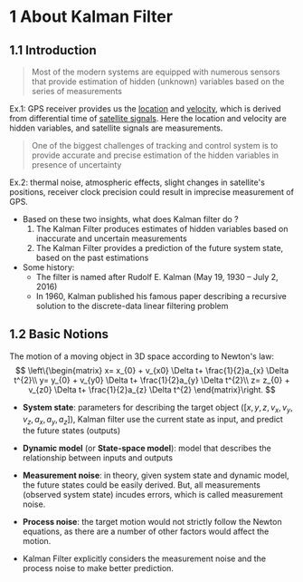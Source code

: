 # 1 About Kalman Filter

## 1.1 Introduction

> Most of the modern systems are equipped with numerous sensors that provide estimation of hidden (unknown) variables based on the series of measurements

Ex.1: GPS receiver provides us the <u>location</u> and <u>velocity</u>, which is derived from differential time of <u>satellite signals</u>. Here the location and velocity are hidden variables, and satellite signals are measurements.

> One of the biggest challenges of tracking and control system is to provide accurate and precise estimation of the hidden variables in presence of uncertainty

Ex.2: thermal noise, atmospheric effects, slight changes in satellite's positions, receiver clock precision could result in imprecise measurement of GPS.

* Based on these two insights, what does Kalman filter do ?
  1. The Kalman Filter produces estimates of hidden variables based on inaccurate and uncertain measurements
  2. The Kalman Filter provides a prediction of the future system state, based on the past estimations
* Some history:
  * The filter is named after Rudolf E. Kalman (May 19, 1930 – July 2, 2016)
  * In 1960, Kalman published his famous paper describing a recursive solution to the discrete-data linear filtering problem



## 1.2 Basic Notions

The motion of a moving object in 3D space according to Newton's law:
$$
\left\{\begin{matrix}
                                        x= x_{0} + v_{x0} \Delta t+ \frac{1}{2}a_{x} \Delta t^{2}\\ 
                                        y= y_{0} + v_{y0} \Delta t+ \frac{1}{2}a_{y} \Delta t^{2}\\
                                        z= z_{0} + v_{z0} \Delta t+ \frac{1}{2}a_{z} \Delta t^{2}
                                        \end{matrix}\right.
$$

* **System state**: parameters for describing the target object ($[x,y,z,v_x,v_y,v_z,a_x,a_y,a_z]$), Kalman filter use the current state as input, and predict the future states (outputs)
* **Dynamic model** (or **State-space model**): model that describes the relationship between inputs and outputs
* **Measurement noise**: in theory, given system state and dynamic model, the future states could be easily derived. But, all measurements (observed system state) incudes errors, which is called measurement noise.
* **Process noise**: the target motion would not strictly follow the Newton equations, as there are a number of other factors would affect the motion.

* Kalman Filter explicitly considers the measurement noise and the process noise to make better prediction.